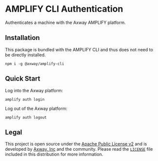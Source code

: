 # AMPLIFY CLI Authentication

Authenticates a machine with the Axway AMPLIFY platform.

## Installation

This package is bundled with the AMPLIFY CLI and thus does not need to be directly installed.

	npm i -g @axway/amplify-cli

## Quick Start

Log into the Axway platform:

	amplify auth login

Log out of the Axway platform:

	amplify auth logout

## Legal

This project is open source under the [Apache Public License v2][1] and is developed by
[Axway, Inc](http://www.axway.com/) and the community. Please read the [`LICENSE`][1] file included
in this distribution for more information.

[1]: https://github.com/appcelerator/amplify-tooling/blob/master/packages/amplify-cli/LICENSE
